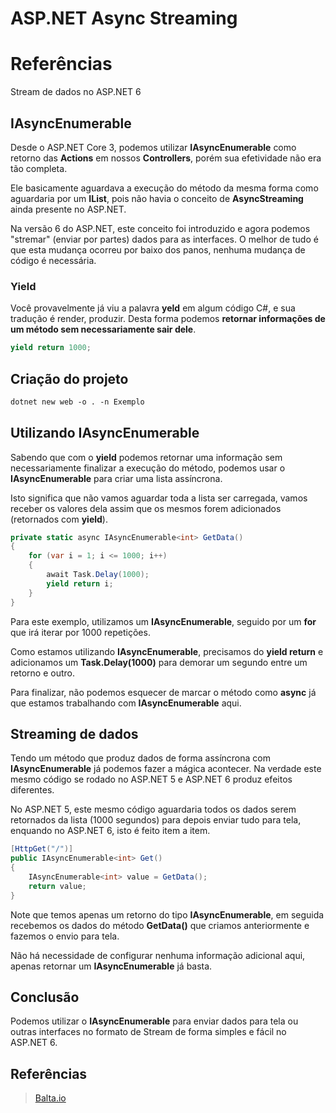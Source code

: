# ASP.NET Async Streaming

# Referências

Stream de dados no ASP.NET 6

## IAsyncEnumerable

Desde o ASP.NET Core 3, podemos utilizar **IAsyncEnumerable<T>** como retorno das **Actions** em nossos **Controllers**, porém sua efetividade não era tão completa.

Ele basicamente aguardava a execução do método da mesma forma como aguardaria por um **IList**, pois não havia o conceito de **AsyncStreaming** ainda presente no ASP.NET.

Na versão 6 do ASP.NET, este conceito foi introduzido e agora podemos "stremar" (enviar por partes) dados para as interfaces. O melhor de tudo é que esta mudança ocorreu por baixo dos panos, nenhuma mudança de código é necessária.

### Yield

Você provavelmente já viu a palavra **yeld** em algum código C#, e sua tradução é render, produzir. Desta forma podemos **retornar informações de um método sem necessariamente sair dele**.

```c#
yield return 1000;
```

## Criação do projeto

```ps
dotnet new web -o . -n Exemplo
```

## Utilizando IAsyncEnumerable

Sabendo que com o **yield** podemos retornar uma informação sem necessariamente finalizar a execução do método, podemos usar o **IAsyncEnumerable** para criar uma lista assíncrona.

Isto significa que não vamos aguardar toda a lista ser carregada, vamos receber os valores dela assim que os mesmos forem adicionados (retornados com **yield**).

```c#
private static async IAsyncEnumerable<int> GetData()
{
    for (var i = 1; i <= 1000; i++)
    {
        await Task.Delay(1000);
        yield return i;
    }
}
```

Para este exemplo, utilizamos um **IAsyncEnumerable<int>**, seguido por um **for** que irá iterar por 1000 repetições.

Como estamos utilizando **IAsyncEnumerable**, precisamos do **yield return** e adicionamos um **Task.Delay(1000)** para demorar um segundo entre um retorno e outro.

Para finalizar, não podemos esquecer de marcar o método como **async** já que estamos trabalhando com **IAsyncEnumerable** aqui.

## Streaming de dados

Tendo um método que produz dados de forma assíncrona com **IAsyncEnumerable** já podemos fazer a mágica acontecer. Na verdade este mesmo código se rodado no ASP.NET 5 e ASP.NET 6 produz efeitos diferentes.

No ASP.NET 5, este mesmo código aguardaria todos os dados serem retornados da lista (1000 segundos) para depois enviar tudo para tela, enquando no ASP.NET 6, isto é feito item a item.

```c#
[HttpGet("/")]
public IAsyncEnumerable<int> Get()
{
    IAsyncEnumerable<int> value = GetData();
    return value;
}
```

Note que temos apenas um retorno do tipo **IAsyncEnumerable<int>**, em seguida recebemos os dados do método **GetData()** que criamos anteriormente e fazemos o envio para tela.

Não há necessidade de configurar nenhuma informação adicional aqui, apenas retornar um **IAsyncEnumerable** já basta.

## Conclusão

Podemos utilizar o **IAsyncEnumerable** para enviar dados para tela ou outras interfaces no formato de Stream de forma simples e fácil no ASP.NET 6.

## Referências

> [Balta.io](https://balta.io/blog/aspnet-async-streaming)
